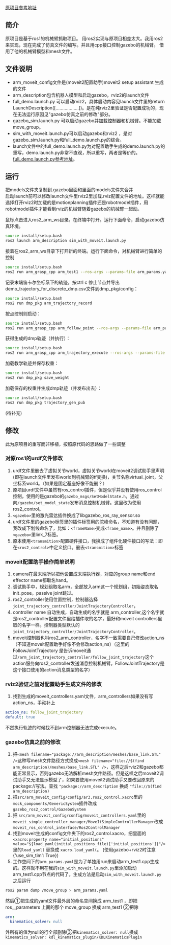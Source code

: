 [原项目参考地址](https://www.bilibili.com/video/BV1kypFepEfb/?vd_source=c46697e1d06be94cd5e10883ded86efe)

## 简介
原项目是基于ros1的机械臂抓取项目。
用ros2实现与原项目相差太大。我用ros2来实现，现在完成了仿真文件的编写。并且用cpp接口控制gazebo的机械臂。
借用了他的机械臂模型和mesh文件。

## 文件说明
- arm_moveit_config文件是(moveit2配置助手)moveit2 setup assistant 生成的文件
- arm_description包含机器人模型和启动gazebo，rviz2的launch文件
- full_demo.launch.py 可以启动rviz2，具体启动内容见launch文件里的return LaunchDescription([………………])。是在纯rviz2里验证是否配置成功的，现在无法运行原因见"gazebo仿真之前的修改"部分。
- gazebo_sim.launch.py 可以启动gazebo并加载控制器和机械臂。不能加载move_group。
- sim_with_moveit.launch.py可以启动gazebo和rviz2 ，是对gazebo_sim.launch.py和full_demo.launch.py的综合。
- launch文件中的full_demo.launch.py为对配置助手生成的demo.launch.py的重写，demo.launch.py非常不直观，所以重写，两者是等价的。[full_demo.launch.py参考地址](https://www.bilibili.com/video/BV1CshJzdEpU?spm_id_from=333.788.player.switch&vd_source=bffdb80b975508dc5f2dd69ec6999b3b)。
  
## 运行
把models文件夹复制到.gazebo里面和里面的models文件夹合并  
启动launch前可以修改launch文件里rviz2里加载.rviz配置文件的地址。这样就能选择打开rviz2时加载的是motionplanning插件还是robotmodel插件，用robotmodel插件才能看到rviz的机械臂随着gazebo的机械臂一起动。

鼠标点击进入ros2_arm_ws目录。在终端中打开。运行下面命令，启动gazebo仿真环境。
```bash
source install/setup.bash 
ros2 launch arm_description sim_with_moveit.launch.py
```

接着在ros2_arm_ws目录下打开新的终端。运行下面命令，对机械臂进行简单的控制
```bash
source install/setup.bash 
ros2 run arm_grasp_cpp arm_test1 --ros-args --params-file arm_params.yaml
```

记录末端笛卡尔坐标系下的轨迹，按ctrl c 停止节点并导出demo_trajectory_for_discrete_dmp.csv文件到dmp_pkg/config：
```bash
source install/setup.bash 
ros2 run dmp_pkg arm_trajectory_record 
```
按点控制则启动：
```bash
source install/setup.bash 
ros2 run arm_grasp_cpp arm_follow_point --ros-args --params-file arm_params.yaml
```

获得生成的dmp轨迹（并执行）：
```bash
source install/setup.bash 
ros2 run arm_grasp_cpp arm_trajectory_execute --ros-args --params-file arm_params.yaml
```
加载教学轨迹并保存权重：
```bash
source install/setup.bash 
ros2 run dmp_pkg save_weight
```
加载保存的权重并生成dmp轨迹（并发布出去）：
```bash
source install/setup.bash 
ros2 run dmp_pkg trajectory_gen_pub
```

(待补充)

## 修改
此为原项目的重写而非移植，按照原代码的思路做了一些调整
### 对原ros1的urdf文件修改
1. urdf文件里删去了虚拟关节world，虚拟关节world在moveit2调试助手里声明(即在launch文件里发布world到机械臂的tf变换)，关节名称virtual_joint，父坐标系world。（如果是固定基座好像不能删？）
2. 原项目urdf文件中虽然有ros_control插件，但是似乎并没有使用ros_control控制，使用的是gazebo的`gazebo_msgs/SetModelState.h`，通过向`/gazebo/set_model_state`发布消息控制机械臂。这里改为使用ros2_control。
3.  `<gazebo>`里的激光雷达插件换成了libgazebo_ros_ray_sensor.so
4.   urdf文件里的gazebo标签里的插件标签用的驼峰命名，不知道有没有问题，我改成下划线命名了，比如：`<frameName>`变成`<frame_name>`。并且删除了`<gazebo>`里link_7标签。
5.   原本使用`<transmition>`配置硬件接口，我换成了组件化硬件接口的写法：即在`<ros2_control>`中定义接口。删去`<transmition>`标签

### moveit配置助手操作简单说明
1. camera在最末端所以把他设置成末端执行器，对应的group name和end effector name都取名hand。
2. 调试助手中，规划组取名arm，全部放入arm这一个规划组，初始姿态取名init_pose。passive joint跳过。
3. ros2_controller使用位置控制，控制器选择`joint_trajectory_controller/JointTrajectoryController`，
4. controller name 自动生成，自动生成的名字就是 arm_controller,这个名字就是ros2_controller配置文件里给插件取的名字，最好和moveit controllers里取的名字一样。控制器类型默认的`joint_trajectory_controller/JointTrajectoryController`。
5. moveit控制器也叫ros2_arm_controller，名字不一致需要自己修改action_ns（不知道moveit配置助手好像不会修改action_ns）（这里的 FollowJointTrajectory 是告诉moveit通过`/arm_joint_trajectory_controller/follow_joint_trajectory`这个action服务向ros2_controller发送消息控制机械臂。FollowJointTrajectory是这个接口使用的action消息类型的名字）
### rviz2验证之前对配置助手生成文件的修改
1. 找到生成的moveit_controllers.yaml文件，arm_controllers如果没有写action_ns，手动补上
```yaml
action_ns: follow_joint_trajectory
default: true
```
不然执行轨迹的时候找不到arm控制器无法完成execute。

### gazebo仿真之前的修改
1.   把`<mesh filename="package://arm_description/meshes/base_link.STL" />`这种写mesh文件路径方式换成`<mesh filename="file://$(find arm_description)/meshes/base_link.STL" />`，这样之后rviz2和gazebo都能正常显示，否则gazebo无法解析mesh文件路径。但是这样之后moveit2调试助手又无法显示模型了，如果要使用moveit2调试助手又要改回原来的package://写法。查找 `"package://arm_description` 换成 `"file://$(find arm_description)`
2.  把`src/arm_moveit_config/config/ar3.ros2_control.xacro`里的`mock_components/GenericSystem`插件改成`gazebo_ros2_control/GazeboSystem`
3. 把
`src/arm_moveit_config/config/moveit_controllers.yaml`里的`moveit_simple_controller_manager/MoveItSimpleControllerManager`改成`moveit_ros_control_interface/Ros2ControlManager`
4. 找到moveit生成的config文件夹下的ros2_control.xacro，把里面的
`<xacro:property name="initial_positions" value="${load_yaml(initial_positions_file)['initial_positions']}"/>`里的`load_yaml(`
替换成
`xacro.load_yaml(`。
(使用gazebo+rviz2时注意{'use_sim_tim': True})
5. 工作空间下的`arm_params.yaml`是为了单独用run来启动arm_test1.cpp生成的。这样就不用在我的`sim_with_moveit.launch.py`里添加启动arm_test1.cpp节点的代码了。生成方法是启动`sim_with_moveit.launch.py`之后运行
```bash
ros2 param dump /move_group > arm_params.yaml
```
然后①把生成的yaml文件最外层的命名空间换成 arm_test1 ，即把 ros__parameters 上面的那个 move_group 换成 arm_test1 ②把除
```yaml
arm: 
  kinematics_solver: null
```
外所有的值为null的行全部删除③把`kinematics_solver: null`换成`kinematics_solver: kdl_kinematics_plugin/KDLKinematicsPlugin`
    
